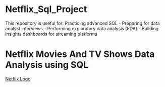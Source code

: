 # Netflix_Sql_Project
This repository is useful for:  Practicing advanced SQL - Preparing for data analyst interviews -  Performing exploratory data analysis (EDA) - Building insights dashboards for streaming platforms

# Netflix Movies And TV Shows Data Analysis using SQL
[Netflix Logo](https://github.com/Issita/Netflix_Sql_Project/blob/main/netflix-download-offline-feature-will-be-removed.webp)
